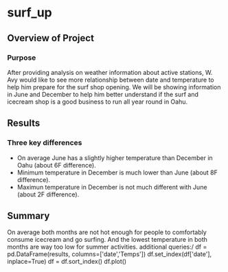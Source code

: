 # surf_up

## Overview of Project
### Purpose
After providing analysis on weather information about active stations, W. Avy would like to see more relationship between date and temperature to help him prepare for the surf shop opening. We will be showing information in June and December to help him better understand if the surf and icecream shop is a good business to run all year round in Oahu.

## Results
### Three key differences
- On average June has a slightly higher temperature than December in Oahu (about 6F difference).
- Minimum temperature in December is much lower than June (about 8F difference). 
- Maximun temperature in December is not much different with June (about 2F difference).

## Summary
On average both months are not hot enough for people to comfortably consume icecream and go surfing. And the lowest temperature in both months are way too low for summer activities.
additional queries:/
df = pd.DataFrame(results, columns=['date','Temps'])
df.set_index(df['date'], inplace=True)
df = df.sort_index()
df.plot()
